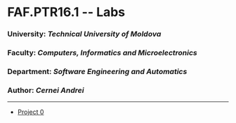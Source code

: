 # FAF.PTR16.1 -- Labs
### University: _Technical University of Moldova_
### Faculty: _Computers, Informatics and Microelectronics_
### Department: _Software Engineering and Automatics_
### Author: _Cernei Andrei_
----

* [Project 0](./p0/)
